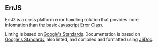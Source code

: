 ## ErrJS

ErrJS is a cross platform error handling solution that provides more information than the basic [Javascript Error Class](https://developer.mozilla.org/en-US/docs/Web/JavaScript/Reference/Global_Objects/Error).

Linting is based on [Google's Standards](https://google.github.io/styleguide/jsguide.html). Documentation is based on [Google's Standards](https://google.github.io/styleguide/jsguide.html), also linted, and compiled and formatted using [JSDoc](http://usejsdoc.org/index.html).
